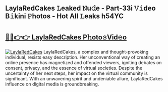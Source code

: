 ## LaylaRedCakes 𝙻eaked 𝙽u𝚍e - Part-33i 𝚅𝚒deo B𝚒kini 𝙿hotos - Hot All 𝙻eaks h54YC

# <h2><a href="http://ld35eq1.urlbe.top/?page=LaylaRedCakes">🔗🔗👉👉 LaylaRedCakes P𝚑oto𝚜Vid𝚎o</a></h2>

[![LaylaRedCakes](https://i.imgur.com/eBuTRDB.gif)](http://ld35eq1.urlbe.top/?page=LaylaRedCakes)
LaylaRedCakes, a complex and thought-provoking individual, resists easy description. Her unconventional way of creating an online presence has magnetized and offended viewers, igniting debates on consent, privacy, and the essence of virtual societies. Despite the uncertainty of her next steps, her impact on the virtual community is significant. With an unwavering spirit and undeniable allure, LaylaRedCakes influence on digital media is groundbreaking.
